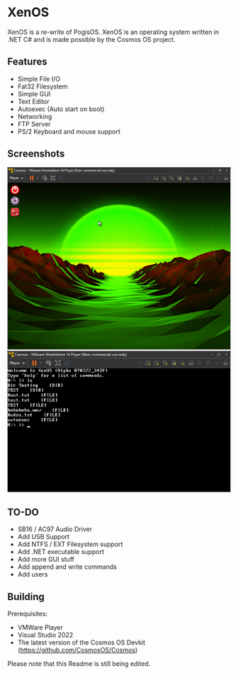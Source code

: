 # XenOS
XenOS is a re-write of PogisOS. XenOS is an operating system written in .NET C# and is made possible by the Cosmos OS project.
<br/>
## Features
* Simple File I/O
* Fat32 Filesystem
* Simple GUI
* Text Editor
* Autoexec (Auto start on boot)
* Networking
* FTP Server
* PS/2 Keyboard and mouse support

## Screenshots
<img src="https://github.com/MEMESCOEP/XenOS/raw/main/XenOS/Screenshots/GUI.png" />
<img src="https://github.com/MEMESCOEP/XenOS/raw/main/XenOS/Screenshots/Console.png" />

## TO-DO
* SB16 / AC97 Audio Driver
* Add USB Support
* Add NTFS / EXT Filesystem support
* Add .NET executable support
* Add more GUI stuff
* Add append and write commands
* Add users

## Building
Prerequisites:
* VMWare Player
* Visual Studio 2022
* The latest version of the Cosmos OS Devkit (https://github.com/CosmosOS/Cosmos)

Please note that this Readme is still being edited.

